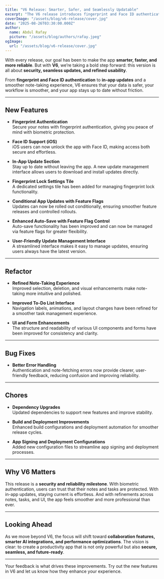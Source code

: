 ```yaml
---
title: "V6 Release: Smarter, Safer, and Seamlessly Updatable"
excerpt: "The V6 release introduces fingerprint and Face ID authentication, in-app updates, and a refined note-taking and to-do experience. This version focuses on security, reliability, and smoother user interactions."
coverImage: "/assets/blog/v6-release/cover.jpg"
date: "2025-08-26T03:30:00.000Z"
author:
  name: Abdul Rafay
  picture: "/assets/blog/authors/rafay.jpeg"
ogImage:
  url: "/assets/blog/v6-release/cover.jpg"
---
```


With every release, our goal has been to make the app **smarter, faster, and more reliable**. But with **V6**, we’re taking a bold step forward: this version is all about **security, seamless updates, and refined usability**.  

From **fingerprint and Face ID authentication** to **in-app updates** and a smoother note-taking experience, V6 ensures that your data is safer, your workflow is smoother, and your app stays up to date without friction.  

---

## New Features  

- **Fingerprint Authentication**  
  Secure your notes with fingerprint authentication, giving you peace of mind with biometric protection.  

- **Face ID Support (iOS)**  
  iOS users can now unlock the app with Face ID, making access both secure and effortless.  

- **In-App Update Section**  
  Stay up to date without leaving the app. A new update management interface allows users to download and install updates directly.  

- **Fingerprint Lock Settings Tile**  
  A dedicated settings tile has been added for managing fingerprint lock functionality.  

- **Conditional App Updates with Feature Flags**  
  Updates can now be rolled out conditionally, ensuring smoother feature releases and controlled rollouts.  

- **Enhanced Auto-Save with Feature Flag Control**  
  Auto-save functionality has been improved and can now be managed via feature flags for greater flexibility.  

- **User-Friendly Update Management Interface**  
  A streamlined interface makes it easy to manage updates, ensuring users always have the latest version.  

---

## Refactor  

- **Refined Note-Taking Experience**  
  Improved selection, deletion, and visual enhancements make note-taking more intuitive and polished.  

- **Improved To-Do List Interface**  
  Navigation labels, animations, and layout changes have been refined for a smoother task management experience.  

- **UI and Form Enhancements**  
  The structure and readability of various UI components and forms have been improved for consistency and clarity.  

---

## Bug Fixes  

- **Better Error Handling**  
  Authentication and note-fetching errors now provide clearer, user-friendly feedback, reducing confusion and improving reliability.  

---

## Chores  

- **Dependency Upgrades**  
  Updated dependencies to support new features and improve stability.  

- **Build and Deployment Improvements**  
  Enhanced build configurations and deployment automation for smoother release cycles.  

- **App Signing and Deployment Configurations**  
  Added new configuration files to streamline app signing and deployment processes.  

---

## Why V6 Matters  

This release is a **security and reliability milestone**. With biometric authentication, users can trust that their notes and tasks are protected. With in-app updates, staying current is effortless. And with refinements across notes, tasks, and UI, the app feels smoother and more professional than ever.  

---

## Looking Ahead  

As we move beyond V6, the focus will shift toward **collaboration features, smarter AI integrations, and performance optimizations**. The vision is clear: to create a productivity app that is not only powerful but also **secure, seamless, and future-ready**.  

---

Your feedback is what drives these improvements. Try out the new features in V6 and let us know how they enhance your experience.